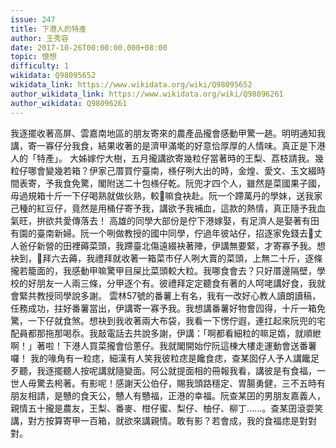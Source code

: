 ```yaml
---
issue: 247
title: 下港人的特產
author: 王秀容
date: 2017-10-26T00:00:00.000+08:00
topic: 懷想
difficulty: 1
wikidata: Q98095652
wikidata_link: https://www.wikidata.org/wiki/Q98095652
author_wikidata_link: https://www.wikidata.org/wiki/Q98096261
author_wikidata: Q98096261
---
```

我逐擺收著高屏、雲嘉南地區的朋友寄來的農產品攏會感動甲驚一趒。明明通知我講，寄一寡仔分我食，結果收著的是濟甲滿墘的好意佮厚厚的人情味。真正是下港人的「特產」。
大姊嫁佇大樹，五月攏講欲寄幾粒仔當著時的王梨、荔枝請我。幾粒仔哪會變幾若箱？伊家己厝買佇臺南，檨仔咧大出的時，金煌、愛文、玉文綴時間表寄，予我食免驚，閣附送二十包檨仔乾。阮兜才四个人，雖然是菜國果子國，毋過規箱十斤一下仔喝熟就做伙熟，較𠢕嘛食袂赴。阮一个蹛萬丹的學妹，送我家己種的紅豆仔，竟然是用桶仔寄予我，講欲予我補血，這款的熱情，真正隨予我血氣旺，拚欲共愛傳落去！
高雄的同學大部份是佇下港嫁娶，有足濟人是娶著有田有園的臺南新婦。阮一个咧做教授的國中同學，佇過年彼站仔，招逐家免錢去𪜶丈人爸仔新營的田裡薅菜頭，我蹛臺北傷遠綴袂著陣，伊講無要緊，才寄寡予我。想袂到，𪜶拜六去薅，我禮拜就收著一箱菜市仔人咧大賣的菜頭，上無二十斤，逐條攏若籠面的，我感動甲嘛驚甲目屎比菜頭較大粒。我哪食會去？只好厝邊隔壁，學校的好朋友一人兩三條，分甲逐个有。彼禮拜定定聽食有著的人呵咾講好食，我就會緊共教授同學說多謝。
雲林57號的番薯上有名，我有一改好心教人讀朗讀稿，任務成功，拄好番薯當出，伊講寄一寡予我。我想講番薯好物會囥得，十斤一箱免驚，一下仔就食煞。想袂到我收著兩大布袋，我看一下愣佇遐，連扛起來阮兜的宅配員都那拖那喝忝。我敲電話去共說多謝，伊講：「啊都看細粒的嘛足媠，就順紲啊！」著啦！下港人買菜攏會佮蔥仔。我就閣開始佇阮這棟大樓走運動會送番薯囉！
我的喙角有一粒痣，細漢有人笑我彼粒痣是饞食痣，查某囡仔人予人講饞足歹聽，我逐擺聽人按呢講就隨變面。阿公就提面相的冊報我看，講彼是有食福，一世人毋驚去枵著。有影呢！感謝天公伯仔，賜我頭路穩定、胃腸勇健，三不五時有朋友相請，是戇的食天公，戇人有戇福，正港的幸福。阮查某囝的男朋友嘉義人，親情五十攏是農友，王梨、番麥、柑仔蜜、梨仔、柚仔、柳丁……。查某囝滾耍笑講，對方按算寄甲一百箱，就欲來講親情。敢有影？若會成，我的食福痣是對對對。